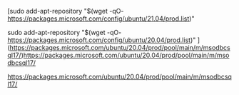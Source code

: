 [sudo add-apt-repository "$(wget -qO- https://packages.microsoft.com/config/ubuntu/21.04/prod.list)"

sudo add-apt-repository "$(wget -qO- https://packages.microsoft.com/config/ubuntu/20.04/prod.list)"
](https://packages.microsoft.com/ubuntu/20.04/prod/pool/main/m/msodbcsql17/)https://packages.microsoft.com/ubuntu/20.04/prod/pool/main/m/msodbcsql17/

https://packages.microsoft.com/ubuntu/20.04/prod/pool/main/m/msodbcsql17/
